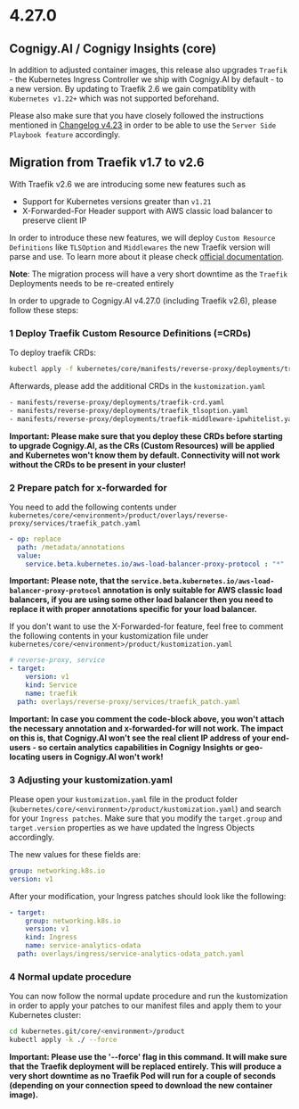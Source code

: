 # 4.27.0
## Cognigy.AI / Cognigy Insights (core)
In addition to adjusted container images, this release also upgrades `Traefik` - the Kubernetes Ingress Controller we ship with Cognigy.AI by default - to a new version. By updating to Traefik 2.6 we gain compatiblity with `Kubernetes v1.22+` which was not supported beforehand.

Please also make sure that you have closely followed the instructions mentioned in [Changelog v4.23](./CHANGELOG-4.23.md) in order to be able to use the `Server Side Playbook feature` accordingly.

## Migration from Traefik v1.7 to v2.6
With Traefik v2.6 we are introducing some new features such as 

- Support for Kubernetes versions greater than `v1.21`
- X-Forwarded-For Header support with AWS classic load balancer to preserve client IP

In order to introduce these new features, we will deploy `Custom Resource Definitions` like `TLSOption` and `Middlewares` the new Traefik version will parse and use. To learn more about it please check [official documentation](https://doc.traefik.io/traefik/middlewares/overview/).

**Note**: The migration process will have a very short downtime as the `Traefik` Deployments needs to be re-created entirely

In order to upgrade to Cognigy.AI v4.27.0 (including Traefik v2.6), please follow these steps:

### 1 Deploy Traefik Custom Resource Definitions (=CRDs)
To deploy traefik CRDs:

```bash 
kubectl apply -f kubernetes/core/manifests/reverse-proxy/deployments/traefik-crd.yaml
```
Afterwards, please add the additional CRDs in the `kustomization.yaml`
```bash
- manifests/reverse-proxy/deployments/traefik-crd.yaml
- manifests/reverse-proxy/deployments/traefik_tlsoption.yaml
- manifests/reverse-proxy/deployments/traefik-middleware-ipwhitelist.yaml
```

**Important: Please make sure that you deploy these CRDs before starting to upgrade Cognigy.AI, as the CRs (Custom Resources) will be applied and Kubernetes won't know them by default. Connectivity will not work without the CRDs to be present in your cluster!**

### 2 Prepare patch for x-forwarded for
You need to add the following contents under `kubernetes/core/<environment>/product/overlays/reverse-proxy/services/traefik_patch.yaml`

```yaml
- op: replace
  path: /metadata/annotations
  value:
    service.beta.kubernetes.io/aws-load-balancer-proxy-protocol : "*"
```

**Important: Please note, that the `service.beta.kubernetes.io/aws-load-balancer-proxy-protocol` annotation is only suitable for AWS classic load balancers, if you are using some other load balancer then you need to replace it with proper annotations specific for your load balancer.**

If you don't want to use the X-Forwarded-for feature, feel free to comment the following contents in your kustomization file under `kubernetes/core/<environment>/product/kustomization.yaml`

```yaml
# reverse-proxy, service
- target:
    version: v1
    kind: Service
    name: traefik
  path: overlays/reverse-proxy/services/traefik_patch.yaml
```

**Important: In case you comment the code-block above, you won't attach the necessary annotation and x-forwarded-for will not work. The impact on this is, that Cognigy.AI won't see the real client IP address of your end-users - so certain analytics capabilities in Cognigy Insights or geo-locating users in Cognigy.AI won't work!**

### 3 Adjusting your kustomization.yaml
Please open your `kustomization.yaml` file in the product folder (`kubernetes/core/<environment>/product/kustomization.yaml`) and search for your `Ingress patches`. Make sure that you modify the `target.group` and `target.version` properties as we have updated the Ingress Objects accordingly.

The new values for these fields are:
```yaml
group: networking.k8s.io
version: v1
```

After your modification, your Ingress patches should look like the following:
```yaml
- target:
    group: networking.k8s.io
    version: v1
    kind: Ingress
    name: service-analytics-odata
  path: overlays/ingress/service-analytics-odata_patch.yaml
```

### 4 Normal update procedure
You can now follow the normal update procedure and run the kustomization in order to apply your patches to our manifest files and apply them to your Kubernetes cluster:
```bash
cd kubernetes.git/core/<environment>/product
kubectl apply -k ./ --force
```

**Important: Please use the '--force' flag in this command. It will make sure that the Traefik deployment will be replaced entirely. This will produce a very short downtime as no Traefik Pod will run for a couple of seconds (depending on your connection speed to download the new container image).**